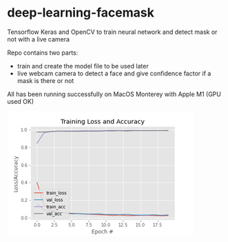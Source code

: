 # deep-learning-facemask
Tensorflow Keras and OpenCV to train neural network and detect mask or not with a live camera

Repo contains two parts:
- train and create the model file to be used later
- live webcam camera to detect a face and give confidence factor if a mask is there or not

All has been running successfully on MacOS Monterey with Apple M1 (GPU used OK)

![alt COVID-19 face mask detector training accuracy/loss curves demonstrate high accuracy and little signs of overfitting on the data](https://github.com/dfollereau/deep-learning-facemask/blob/main/plot.png)
